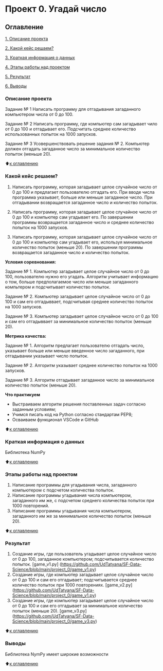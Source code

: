 # Проект 0. Угадай число

## Оглавление
[1. Описание проекта](https://github.com/UdTatyana/SF-Data-Science/tree/main/project_0#описание-проекта)

[2. Какой кейс решаем?](https://github.com/UdTatyana/SF-Data-Science/blob/main/project_0/README.md#какой-кейс-решаем)

[3. Краткая информация о данных](https://github.com/UdTatyana/SF-Data-Science/tree/main/project_0#краткая-информация-о-данных)

[4. Этапы работы над проектом](https://github.com/UdTatyana/SF-Data-Science/tree/main/project_0#этапы-работы-над-проектом)

[5. Результат](https://github.com/UdTatyana/SF-Data-Science/tree/main/project_0#результат)

[6. Выводы](https://github.com/UdTatyana/SF-Data-Science/tree/main/project_0#выводы)

### Описание проекта

Задание № 1 Написать программу для отгадывания загаданного компьютером числа от 0 до 100.

Задание № 2 Написать программу, где компьютер сам загадывает чило от 0 до 100 и отгадывает его. Подсчитать среднее количество использованных попыток на 1000 запусков.

Задание № 3 Усовершенствовать решение задания № 2. Компьютер должен отгадать загаданное число за минимальное количество попыток (меньше 20).

:arrow_up:[к оглавлению](https://github.com/UdTatyana/SF-Data-Science/tree/main/project_0#оглавление)

### Какой кейс решаем?

1. Написать программу, которая загадывает целое случайное число от 0 до 100 и предлагает пользователю отгадать его. При вводе числа программа указывает, больше или меньше загаданное число. При отгадывании возвращается загаданное число и количество попыток.

2. Написать программу, которая загадывает целое случайное число от 0 до 100 и компьютер сам угадывает его. По завершении программы возвращается загаданное число и среднее количество попыток на 1000 запусков.

3. Написать программу, которая загадывает целое случайное число от 0 до 100 и компьютер сам угадывает его, используя минимальное количество попыток (меньше 20). По завершении программы возвращается загаданное число и количество попыток.

**Условия соревнования:**

Задание № 1. Компьютер загадывает целое случайное число от 0 до 100, пользователю нужно его угадать. Алгоритм учитывает информацию о том, больше предполагаемое число или меньше загаданного компьтером и подсчитывает количество попыток.


Задание № 2. Компьютер загадывает целое случайное число от 0 до 100 и сам его отгадыввает, подсчитывая среднее количество попыток на 1000 запусков.

Задание № 3. Компьютер загадывает целое случайное число от 0 до 100 и сам его отгадыввает за минимальное количество попыток (меньше 20). 

**Метрика качества:**

Задание № 1. Алгоритм предлагает пользователю отгадать число, указывает больше или меньше введенное число загаданного, при отгадывании указывает число попыток.

Задание № 2. Алгоритм указывает среднее количество попыток на 1000 запусков.

Задание № 3. Алгоритм отгадывает загаданное число за минимальное количество попыток (меньше 20).

**Что практикуем**
- Выстраиваем алгоритм решения поставленных задач согласно заданным условиям;
- Учимся писать код на Python согласно стандартам PEP8;
- Осваиваем функционал VSCode и GitHub

:arrow_up:[к оглавлению](https://github.com/UdTatyana/SF-Data-Science/tree/main/project_0#оглавление)

### Краткая информация о данных
Библиотека NumPy

:arrow_up:[к оглавлению](https://github.com/UdTatyana/SF-Data-Science/tree/main/project_0#оглавление)

### Этапы работы над проектом
1. Написание программы для угадывания числа, загаданного компьютером с подсчетом количества попыток.
2. Написание программы угадывания числа компьютером, загаданного им же, с подсчетом среднего количества попыток при 1000 повторений.
3. Написание программы угадывания числа компьютером, загаданного им же за минимальное количество попыток (меньше 20).

:arrow_up:[к оглавлению](https://github.com/UdTatyana/SF-Data-Science/tree/main/project_0#оглавление)

### Результат
1. Создание игры, где пользователь угадывает целое случайное число от 0 до 100, загаданное компьютером; подсчитывается количество попыток. [game_v1.py] (https://github.com/UdTatyana/SF-Data-Science/blob/main/project_0/game_v1.py)
2. Создание игры, где компьютер загадывает целое случайное число от 0 до 100 и сам его отгадывает; подсчитывается среднее количество попыток при 1000 повторениях. [game_v2.py] (https://github.com/UdTatyana/SF-Data-Science/blob/main/project_0/game_v1.py)
3. Создание игры, где компьютер загадывает целое случайное число от 0 до 100 и сам его отгадывает за минимальное количество попыток (меньше 20). [game_v3.py] (https://github.com/UdTatyana/SF-Data-Science/blob/main/project_0/game_v3.py)

:arrow_up:[к оглавлению](https://github.com/UdTatyana/SF-Data-Science/tree/main/project_0#оглавление)

### Выводы
Библиотека NymPy имеет широкие возможности

:arrow_up:[к оглавлению](https://github.com/UdTatyana/SF-Data-Science/tree/main/project_0#оглавление)